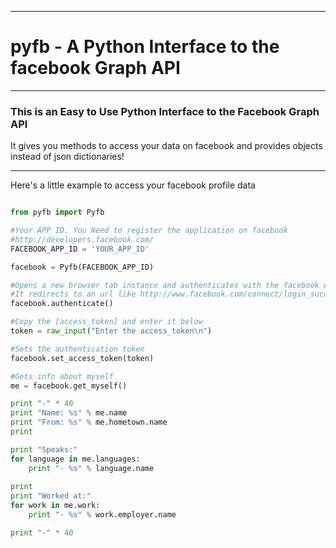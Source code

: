 -------------------------------------------------------------------

# pyfb - A Python Interface to the facebook Graph API

-------------------------------------------------------------------

### This is an Easy to Use Python Interface to the Facebook Graph API

It gives you methods to access your data on facebook and
provides objects instead of json dictionaries!

-------------------------------------------------------------------

Here's a little example to access your facebook profile data


```python

from pyfb import Pyfb

#Your APP ID. You Need to register the application on facebook
#http://developers.facebook.com/
FACEBOOK_APP_ID = 'YOUR_APP_ID'

facebook = Pyfb(FACEBOOK_APP_ID)

#Opens a new browser tab instance and authenticates with the facebook API
#It redirects to an url like http://www.facebook.com/connect/login_success.html#access_token=[access_token]&expires_in=0
facebook.authenticate()

#Copy the [access_token] and enter it below
token = raw_input("Enter the access_token\n")

#Sets the authentication token
facebook.set_access_token(token)

#Gets info about myself 
me = facebook.get_myself()

print "-" * 40
print "Name: %s" % me.name
print "From: %s" % me.hometown.name
print 

print "Speaks:"
for language in me.languages:
    print "- %s" % language.name
    
print     
print "Worked at:"
for work in me.work:
    print "- %s" % work.employer.name

print "-" * 40

```
